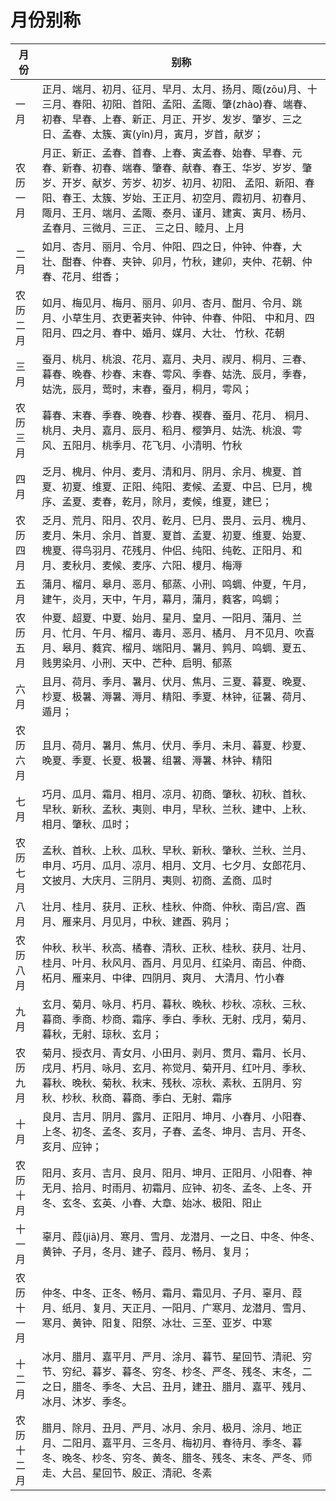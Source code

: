 # 月份别称

月份|别称
-|-
一月|正月、端月、初月、征月、早月、太月、扬月、陬(zōu)月、十三月、春阳、初阳、首阳、孟阳、孟陬、肇(zhào)春、端春、初春、早春、上春、新正、月正、开岁、发岁、肇岁、三之日、孟春、太簇、寅(yǐn)月，寅月，岁首，献岁；
农历一月 |月正、新正、孟春、首春、上春、寅孟春、始春、早春、元春、新春、初春、端春、肇春、献春、春王、华岁、岁岁、肇岁、开岁、献岁、芳岁、初岁、初月、初阳、 孟阳、新阳、春阳、春王、太簇、岁始、王正月、初空月、霞初月、初春月、陬月、王月、端月、孟陬、泰月、谨月、建寅、寅月、杨月、孟春月、三微月、三正、 三之日、睦月、上月
二月|如月、杏月、丽月、令月、仲阳、四之日，仲钟、仲春，大壮、酣春、仲春、夹钟、卯月，竹秋，建卯，夹仲、花朝、仲春、花月、绀香；
农历二月 |如月、梅见月、梅月、丽月、卯月、杏月、酣月、令月、跳月、小草生月、衣更著夹钟、仲钟、仲春、仲阳、 中和月、四阳月、四之月、春中、婚月、媒月、大壮、 竹秋、花朝 
三月|蚕月、桃月、桃浪、花月、嘉月、夬月、禊月、桐月、三春、暮春、晚春、杪春、末春、雩风、季春、姑洗、辰月，季春，姑洗，辰月，莺时，末春，蚕月，桐月，雩风；
农历三月| 暮春、末春、季春、晚春、杪春、褉春、蚕月、花月、 桐月、桃月、夬月、嘉月、辰月、稻月、樱笋月、姑洗、桃浪、雩风、五阳月、桃季月、花飞月、小清明、竹秋 
四月|乏月、槐月、仲月、麦月、清和月、阴月、余月、槐夏、首夏、初夏、维夏、正阳、纯阳、麦候、孟夏、中吕、巳月，槐序、孟夏、麦春，乾月，除月，麦候，维夏，建巳；
农历四月 |乏月、荒月、阳月、农月、乾月、巳月、畏月、云月、槐月、麦月、朱月、余月、首夏、夏首、孟夏、初夏、维夏、始夏、槐夏、得鸟羽月、花残月、仲侣、纯阳、纯乾、正阳月、和月、麦秋月、麦候、麦序、六阳、榎月、梅溽 
五月|蒲月、榴月、皋月、恶月、郁蒸、小刑、鸣蜩、仲夏，午月，建午，炎月，天中，午月，幕月，蒲月，蕤客，鸣蜩；
农历五月|仲夏、超夏、中夏、始月、星月、皇月、一阳月、蒲月、兰月、忙月、午月、榴月、毒月、恶月、橘月、 月不见月、吹喜月、皋月、蕤宾、榴月、端阳月、暑月、鹑月、鸣蜩、夏五、贱男染月、小刑、天中、芒种、启明、郁蒸
六月|且月、荷月、季月、暑月、伏月、焦月、三夏、暮夏、晚夏、杪夏、极暑、溽暑、溽月、精阳、季夏、林钟，征暑、荷月、遁月；
农历六月 |且月、荷月、暑月、焦月、伏月、季月、未月、暮夏、杪夏、晚夏、季夏、长夏、极暑、组暑、溽暑、林钟、精阳 
七月|巧月、瓜月、霜月、相月、凉月、初商、肇秋、初秋、首秋、早秋、新秋、孟秋、夷则、申月，早秋、兰秋、建中、上秋、相月、肇秋、瓜时；
农历七月 |孟秋、首秋、上秋、瓜秋、早秋、新秋、肇秋、兰秋、兰月、申月、巧月、瓜月、凉月、相月、文月、七夕月、女郎花月、文披月、大庆月、三阴月、夷则、初商、孟商、瓜时 
八月|壮月、桂月、获月、正秋、桂秋、仲商、仲秋、南吕/宫、酉月、雁来月、月见月，中秋、建酉、鸦月；
农历八月| 仲秋、秋半、秋高、橘春、清秋、正秋、桂秋、获月、壮月、桂月、叶月、秋风月、酉月、月见月、红染月、南吕、仲商、柘月、雁来月、中律、四阴月、爽月、 大清月、竹小春
九月|玄月、菊月、咏月、朽月、暮秋、晚秋、杪秋、凉秋、三秋、暮商、季商、杪商、霜序、季白、季秋、无射、戌月，菊月、暮秋，无射、琼秋、玄月；
农历九月|菊月、授衣月、青女月、小田月、剥月、贯月、霜月、长月、戌月、朽月、咏月、玄月、祢觉月、菊开月、红叶月、季秋、暮秋、晚秋、菊秋、秋末、残秋、凉秋、素秋、五阴月、穷秋、杪秋、秋商、暮商、季白、无射、霜序 
十月|良月、吉月、阴月、露月、正阳月、坤月、小春月、小阳春、上冬、初冬、孟冬、亥月，子春、孟冬、坤月、吉月、开冬、亥月、应钟；
农历十月| 阳月、亥月、吉月、良月、阳月、坤月、正阳月、小阳春、神无月、拾月、时雨月、初霜月、应钟、初冬、孟冬、上冬、开冬、玄冬、玄英、小春、大章、始冰、极阳、阳止 
十一月|辜月、葭(jiā)月、寒月、雪月、龙潜月、一之日、中冬、仲冬、黄钟、子月，冬月、建子、葭月、畅月、复月；
农历十一月 |仲冬、中冬、正冬、畅月、霜月、霜见月、子月、辜月、葭月、纸月、复月、天正月、一阳月、广寒月、龙潜月、雪月、寒月、黄钟、阳复、阳祭、冰壮、三至、亚岁、中寒 
十二月|冰月、腊月、嘉平月、严月、涂月、暮节、星回节、清祀、穷节、穷纪、暮岁、暮冬、穷冬、杪冬、严冬、残冬、末冬，二之日，腊冬、季冬、大吕、丑月，建丑、腊月、嘉平、残月、冰月、沐岁、季冬。
农历十二月 |腊月、除月、丑月、严月、冰月、余月、极月、涂月、地正月、二阳月、嘉平月、三冬月、梅初月、春待月、季冬、暮冬、晚冬、杪冬、穷冬、黄冬、腊冬、残冬、末冬、严冬、师走、大吕、星回节、殷正、清祀、冬素










